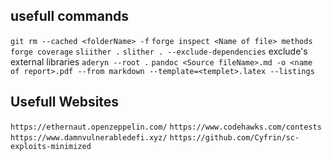 ## usefull commands

`git rm --cached <folderName> -f`
`forge inspect <Name of file> methods`
`forge coverage`
`sliither .`
`slither . --exclude-dependencies` exclude's external libraries
`aderyn --root .`
`pandoc <Source fileName>.md -o <name of report>.pdf --from markdown --template=<templet>.latex --listings`

## Usefull Websites
`https://ethernaut.openzeppelin.com/`
`https://www.codehawks.com/contests`
`https://www.damnvulnerabledefi.xyz/`
`https://github.com/Cyfrin/sc-exploits-minimized`